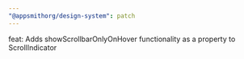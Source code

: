 ```yaml
---
"@appsmithorg/design-system": patch
---
```


feat: Adds showScrollbarOnlyOnHover functionality as a property to ScrollIndicator
